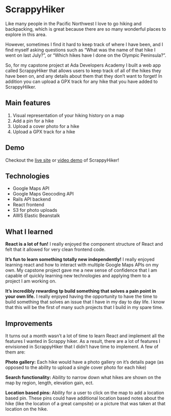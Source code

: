 # ScrappyHiker
Like many people in the Pacific Northwest I love to go hiking and backpacking, which is great because there are so many wonderful places to explore in this area.   
  
However, sometimes I find it hard to keep track of where I have been, and I find myself asking questions such as “What was the name of that hike I went on last July?”, or “Which hikes have I done on the Olympic Peninsula?”.   
  
So, for my capstone project at Ada Developers Academy I built a web app called ScrappyHiker that allows users to keep track of all of the hikes they have been on, and any details about them that they don’t want to forget! In addition you can upload a GPX track for any hike that you have added to ScrappyHilker.   
  
## Main features 
1. Visual representation of your hiking history on a map
2. Add a pin for a hike 
3. Upload a cover photo for a hike 
4. Upload a GPX track for a hike 

## Demo 
Checkout the [live site](http://scrappyhiker.com/) or [video demo](https://drive.google.com/file/d/1-zdlxIL19-GJ7iM7DcEHGD2HEgXDasv9/view) of ScrappyHiker! 

## Technologies 
* Google Maps API 
* Google Maps Geocoding API 
* Rails API backend 
* React frontend 
* S3 for photo uploads
* AWS Elastic Beanstalk 

## What I learned 
**React is a lot of fun!** I really enjoyed the component structure of React and felt that it allowed for very clean frontend code. 

**It’s fun to learn something totally new independently!**  I really enjoyed learning react and how to interact with multiple Google Maps APIs on my own. My capstone project gave me a new sense of confidence that I am capable of quickly learning new technologies and applying them to a project I am working on. 

**It’s incredibly rewarding tp build something that solves a pain point in your own life.** I really enjoyed having the opportunity to have the time to build something that solves an issue that I have in my day to day life. I know that this will be the first of many such projects that I build in my spare time. 

## Improvements 
It turns out a month wasn’t a lot of time to learn React and implement all the features I wanted in Scrappy hiker. As a result, there are a lot of features I envisioned in ScrappyHiker that I didn’t have time to implement. A few of them are: 

**Photo gallery:** Each hike would have a photo gallery on it’s details page (as opposed to the ability to upload a single cover photo for each hike) 

**Search functionality:** Ability to narrow down what hikes are shown on the map by region, length, elevation gain, ect. 

**Location based pins:** Ability for a user to click on the map to add a location based pin. These pins could have additional location based notes about the hike (like the location of a great campsite) or a picture that was taken at that location on the hike. 
